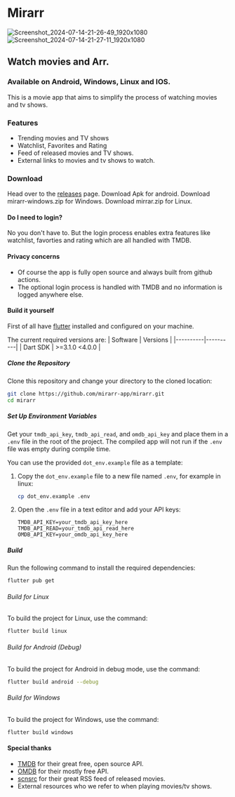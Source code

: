 # Mirarr

![Screenshot_2024-07-14-21-26-49_1920x1080](https://github.com/user-attachments/assets/1a54e640-0972-4fd7-87d2-29eb8780b80e)
![Screenshot_2024-07-14-21-27-11_1920x1080](https://github.com/user-attachments/assets/b9850d12-3c41-4e03-9228-939b3877324a)

## Watch movies and Arr.

### Available on Android, Windows, Linux and IOS.

This is a movie app that aims to simplify the process of watching movies and tv shows.

### Features

- Trending movies and TV shows
- Watchlist, Favorites and Rating
- Feed of released movies and TV shows.
- External links to movies and tv shows to watch.

### Download

Head over to the [releases](https://github.com/mirarr-app/mirarr/releases) page.
Download Apk for android.
Download mirarr-windows.zip for Windows.
Download mirrar.zip for Linux.

#### Do I need to login?

No you don't have to. But the login process enables extra features like watchlist, favorties and rating which are all handled with TMDB.

#### Privacy concerns

- Of course the app is fully open source and always built from github actions.
- The optional login process is handled with TMDB and no information is logged anywhere else.

#### Build it yourself

First of all have [flutter]([https://docs.flutter.dev/get-started/install) installed and configured on your machine.

The current required versions are:
| Software | Versions |
|----------|----------|
| Dart SDK | >=3.1.0 <4.0.0 |

##### Clone the Repository

Clone this repository and change your directory to the cloned location:

```sh
git clone https://github.com/mirarr-app/mirarr.git
cd mirarr
```

##### Set Up Environment Variables

Get your `tmdb_api_key`, `tmdb_api_read`, and `omdb_api_key` and place them in a `.env` file in the root of the project. The compiled app will not run if the `.env` file was empty during compile time.

You can use the provided `dot_env.example` file as a template:

1. Copy the `dot_env.example` file to a new file named `.env`, for example in linux:

   ```sh
   cp dot_env.example .env
   ```

2. Open the `.env` file in a text editor and add your API keys:

   ```env
   TMDB_API_KEY=your_tmdb_api_key_here
   TMDB_API_READ=your_tmdb_api_read_here
   OMDB_API_KEY=your_omdb_api_key_here
   ```

##### Build

Run the following command to install the required dependencies:

```sh
flutter pub get
```

###### Build for Linux

To build the project for Linux, use the command:

```sh
flutter build linux
```

###### Build for Android (Debug)

To build the project for Android in debug mode, use the command:

```sh
flutter build android --debug
```

###### Build for Windows

To build the project for Windows, use the command:

```sh
flutter build windows
```

#### Special thanks

- [TMDB](https://www.themoviedb.org/) for their great free, open source API.
- [OMDB](http://www.omdbapi.com/) for their mostly free API.
- [scnsrc](https://scnsrc.me/) for their great RSS feed of released movies.
- External resources who we refer to when playing movies/tv shows.
